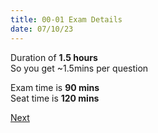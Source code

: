 ```yaml
---
title: 00-01 Exam Details
date: 07/10/23
---
```


Duration of **1.5 hours**  
So you get ~1.5mins per question

Exam time is **90 mins**  
Seat time is **120 mins**

[Next](../1%20Cloud%20Concepts/01-01%20Evolution%20of%20Cloud%20Hosting.md)
